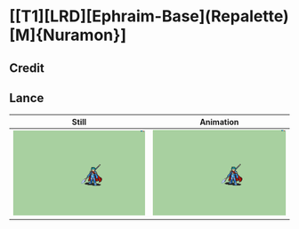 # [\[T1\]\[LRD\]\[Ephraim-Base\]\(Repalette\)\[M\]{Nuramon}]

## Credit


	
## Lance

| Still | Animation |
| :---: | :-------: |
| ![Lance still](./Lance_000.png) | ![Lance animation](./Lance.gif) |
